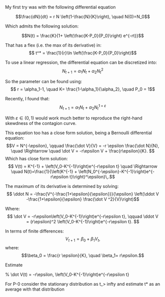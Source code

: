 <script type="text/javascript" src="https://cdn.mathjax.org/mathjax/latest/MathJax.js?config=TeX-AMS-MML_HTMLorMML"></script>

My first try was with the following differential equation

$$\frac{dN}{dt} = r N \left(1-\frac{N}{K}\right), \quad N(0)=N_0$$

Which admits the following solution:

$$N(t) = \frac{K}{1+ \left(\frac{K-P_0}{P_0}\right) e^{-rt}}$$

That has a flex (i.e. the max of its derivative) in:
$$ t^* = \frac{1}{r}\ln \left(\frac{K-P_0}{P_0}\right)$$

To use a linear regression, the differential equation can be discretized into:
$$ N_{t+1} = \alpha_1 N_t + \alpha_2 N_{t}^2$$

So the parameter can be found using:
$$ r = \alpha_1-1, \quad K= \frac{1-\alpha_1}{\alpha_2}, \quad P_0 = 1$$

Recently, I found that:
$$ N_{t+1} = \alpha_1 N_t + \alpha_2 N_{t}^{1 + \varepsilon}$$

With $\varepsilon \in (0,1)$ would work much better to reproduce the right-hand skewdness of the contagion curve.

This equation too has a close form solution, being a Bernoulli differential equation:
$$V = N^{-\epsilon}, \qquad \frac{\dot V}{V} = -r \epsilon \frac{\dot N}{N}, \quad \Rightarrow \quad \dot V = -r\epsilon V + \frac{r\epsilon}{K}. $$
Which has close form solution:
$$ V(t) = K^{-1} + \left(V_0-K^{-1}\right)e^{-r\epsilon t} \quad \Rightarrow \quad N(t)=\frac{1}{\left(K^{-1} + \left(N_0^{-\epsilon}-K^{-1}\right)e^{-r\epsilon t}\right)^\epsilon}\,.$$

The maximum of its derivative is determined by solving:
$$ \ddot N = -\frac{V^{-\frac{1+\epsilon}{\epsilon}}}{\epsilon} \left(\ddot V -\frac{1+\epsilon}{\epsilon} \frac{\dot V ^2}{V}\right)$$

Where:
$$ \dot V = -r\epsilon\left(V_0-K^{-1}\right)e^{-r\epsilon t}, \qquad \ddot V = (r\epsilon)^2 \left(V_0-K^{-1}\right)e^{-r\epsilon t}. $$

In terms of finite differences:
$$ V_{t+1} = \beta_0 + \beta_1 V_t,$$
where:
$$\beta_0 = \frac{r \epsilon}{K}, \quad \beta_1=  r\epsilon.$$

Estimate 

% \dot V(t) = -r\epsilon\, \left(V_0-K^{-1}\right)e^{-r\epsilon t} 

For P-0 consider the stationary distribution as t_> infty and estimate t* as an average with that distribution